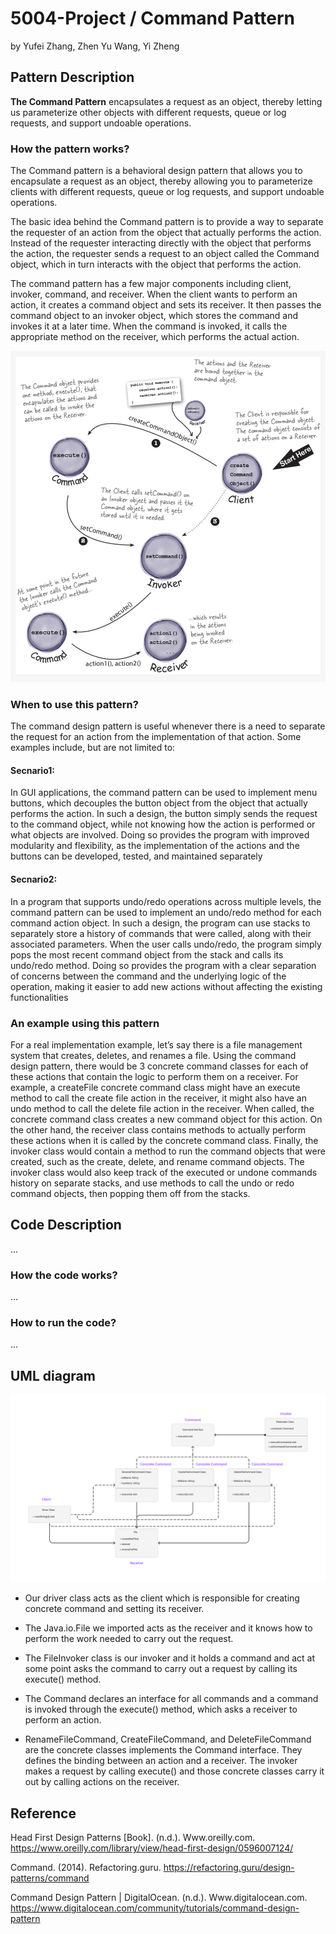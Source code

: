 # 5004-Project / Command Pattern

by Yufei Zhang, Zhen Yu Wang, Yi Zheng

## Pattern Description

**The Command Pattern** encapsulates a request as an object, thereby letting us parameterize other
objects with different requests, queue or log requests, and support undoable operations.

### How the pattern works?

The Command pattern is a behavioral design pattern that allows you to encapsulate a request as an
object, thereby allowing you to parameterize clients with different requests, queue or log requests,
and support undoable operations.

The basic idea behind the Command pattern is to provide a way to separate the requester of an action
from the object that actually performs the action. Instead of the requester interacting directly
with the object that performs the action, the requester sends a request to an object called the
Command object, which in turn interacts with the object that performs the action.

The command pattern has a few major components including client, invoker, command, and receiver.
When the client wants to perform an action, it creates a command object and sets its receiver. It
then passes the command object to an invoker object, which stores the command and invokes it at a
later time. When the command is invoked, it calls the appropriate method on the receiver, which
performs the actual action.

![Command Pattern diagram](Images/patternDiagram.jpeg)

### When to use this pattern?

The command design pattern is useful whenever there is a need to separate the request for an action
from the implementation of that action. Some examples include, but are not limited to:

#### Secnario1:

In GUI applications, the command pattern can be used to implement menu buttons, which decouples the
button object from the object that actually performs the action. In such a design, the button simply
sends the request to the command object, while not knowing how the action is performed or what
objects are involved. Doing so provides the program with improved modularity and flexibility, as the
implementation of the actions and the buttons can be developed, tested, and maintained separately

#### Secnario2:

In a program that supports undo/redo operations across multiple levels, the command pattern can be
used to implement an undo/redo method for each command action object. In such a design, the program
can use stacks to separately store a history of commands that were called, along with their
associated parameters. When the user calls undo/redo, the program simply pops the most recent
command object from the stack and calls its undo/redo method. Doing so provides the program with a
clear separation of concerns between the command and the underlying logic of the operation, making
it easier to add new actions without affecting the existing functionalities

### An example using this pattern

For a real implementation example, let’s say there is a file management system that creates,
deletes, and renames a file. Using the command design pattern, there would be 3 concrete command
classes for each of these actions that contain the logic to perform them on a receiver. For example,
a createFile concrete command class might have an execute method to call the create file action in
the receiver, it might also have an undo method to call the delete file action in the receiver. When
called, the concrete command class creates a new command object for this action. On the other hand,
the receiver class contains methods to actually perform these actions when it is called by the
concrete command class. Finally, the invoker class would contain a method to run the command objects
that were created, such as the create, delete, and rename command objects. The invoker class would
also keep track of the executed or undone commands history on separate stacks, and use methods to
call the undo or redo command objects, then popping them off from the stacks.

## Code Description

...

### How the code works?

...

### How to run the code?

...

## UML diagram

![UML diagram](Images/UML)

- Our driver class acts as the client which is responsible for creating concrete command and setting
  its receiver.

- The Java.io.File we imported acts as the receiver and it knows how to perform the work needed to
  carry out the request.

- The FileInvoker class is our invoker and it holds a command and act at some point asks the command
  to carry out a request by calling its execute() method.

- The Command declares an interface for all commands and a command is invoked through the execute()
  method, which asks a receiver to perform an action.

- RenameFileCommand, CreateFileCommand, and DeleteFileCommand are the concrete classes implements
  the
  Command interface. They defines the binding between an action and a receiver. The invoker makes a
  request by calling execute() and those concrete classes carry it out by calling actions on the
  receiver.

## Reference

Head First Design Patterns [Book]. (n.d.).
Www.oreilly.com. https://www.oreilly.com/library/view/head-first-design/0596007124/

Command. (2014). Refactoring.guru. https://refactoring.guru/design-patterns/command

Command Design Pattern | DigitalOcean. (n.d.).
Www.digitalocean.com. https://www.digitalocean.com/community/tutorials/command-design-pattern

